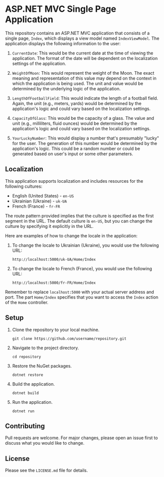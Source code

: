 # ASP.NET MVC Single Page Application

This repository contains an ASP.NET MVC application that consists of a single page, `Index`, which displays a view model named `IndexViewModel`.
The application displays the following information to the user:

1. `CurrentDate`: This would be the current date at the time of viewing the application. The format of the date will be dependent on the localization settings of the application.

2. `WeightOfMoon`: This would represent the weight of the Moon. The exact meaning and representation of this value may depend on the context in which the application is being used. The unit and value would be determined by the underlying logic of the application.

3. `LengthOfFootballField`: This would indicate the length of a football field. Again, the unit (e.g., meters, yards) would be determined by the application's logic and could vary based on the localization settings.

4. `CapacityOfGlass`: This would be the capacity of a glass. The value and unit (e.g., milliliters, fluid ounces) would be determined by the application's logic and could vary based on the localization settings.

5. `YourLuckyNumber`: This would display a number that's presumably "lucky" for the user. The generation of this number would be determined by the application's logic. This could be a random number or could be generated based on user's input or some other parameters.

## Localization

This application supports localization and includes resources for the following cultures:

- English (United States) - `en-US`
- Ukrainian (Ukraine) - `uk-UA`
- French (France) - `fr-FR`

The route pattern provided implies that the culture is specified as the first segment in the URL. The default culture is `en-US`, but you can change the culture by specifying it explicitly in the URL. 

Here are examples of how to change the locale in the application:

1. To change the locale to Ukrainian (Ukraine), you would use the following URL:

   ```
   http://localhost:5000/uk-UA/Home/Index
   ```

2. To change the locale to French (France), you would use the following URL:

   ```
   http://localhost:5000/fr-FR/Home/Index
   ```

Remember to replace `localhost:5000` with your actual server address and port. The part `Home/Index` specifies that you want to access the `Index` action of the `Home` controller.

## Setup

1. Clone the repository to your local machine.
   ```
   git clone https://github.com/username/repository.git
   ```
2. Navigate to the project directory.
   ```
   cd repository
   ```
3. Restore the NuGet packages.
   ```
   dotnet restore
   ```
4. Build the application.
   ```
   dotnet build
   ```
5. Run the application.
   ```
   dotnet run
   ```

## Contributing

Pull requests are welcome. For major changes, please open an issue first to discuss what you would like to change.

## License

Please see the `LICENSE.md` file for details.